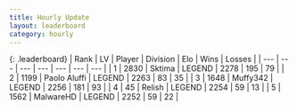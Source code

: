 ```yaml
---
title: Hourly Update
layout: leaderboard
category: hourly
---
```


{: .leaderboard}
| Rank | LV | Player | Division | Elo | Wins | Losses |
| --- | --- | --- | --- | --- | --- | --- |
| <span data-change="0">1</span> | 2830 | <span title="ID: 353063">Sktima</span> | LEGEND | <span data-change="-16">2278</span> | <span data-change="0">195</span> | <span data-change="1">79</span> |
| <span data-change="0">2</span> | 1199 | <span title="ID: 512212">Paolo Aluffi</span> | LEGEND | <span data-change="0">2263</span> | <span data-change="0">83</span> | <span data-change="0">35</span> |
| <span data-change="0">3</span> | 1648 | <span title="ID: 720567">Muffy342</span> | LEGEND | <span data-change="0">2256</span> | <span data-change="0">181</span> | <span data-change="0">93</span> |
| <span data-change="0">4</span> | 45 | <span title="ID: 758005">Relish</span> | LEGEND | <span data-change="0">2254</span> | <span data-change="0">59</span> | <span data-change="0">13</span> |
| <span data-change="1">5</span> | 1562 | <span title="ID: 261794">MalwareHD</span> | LEGEND | <span data-change="8">2252</span> | <span data-change="1">59</span> | <span data-change="0">22</span> |
